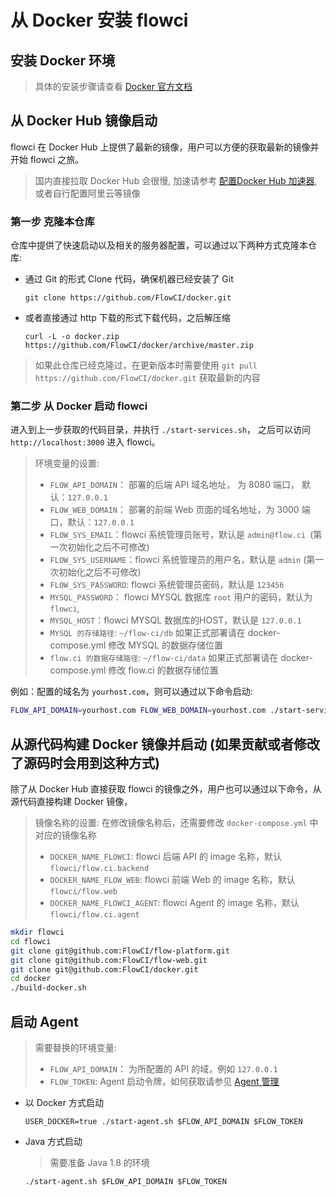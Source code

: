 # 从 Docker 安装 flowci

## 安装 Docker 环境

> 具体的安装步骤请查看 [Docker 官方文档](https://docs.docker-cn.com/engine/installation/)

## 从 Docker Hub 镜像启动

flowci 在 Docker Hub 上提供了最新的镜像，用户可以方便的获取最新的镜像并开始 flowci 之旅。

> 国内直接拉取 Docker Hub 会很慢, 加速请参考 [配置Docker Hub 加速器](https://www.docker-cn.com/registry-mirror), 或者自行配置阿里云等镜像

### 第一步 克隆本仓库

仓库中提供了快速启动以及相关的服务器配置，可以通过以下两种方式克隆本仓库:
	
- 通过 Git 的形式 Clone 代码，确保机器已经安装了 Git
   
   `git clone https://github.com/FlowCI/docker.git`
	  
- 或者直接通过 http 下载的形式下载代码，之后解压缩
	   
   `curl -L -o docker.zip https://github.com/FlowCI/docker/archive/master.zip`
   
> 如果此仓库已经克隆过，在更新版本时需要使用 `git pull https://github.com/FlowCI/docker.git` 获取最新的内容

### 第二步 从 Docker 启动 flowci

进入到上一步获取的代码目录，并执行 `./start-services.sh`， 之后可以访问 `http://localhost:3000` 进入 flowci。
 
> 环境变量的设置:
> 
> - `FLOW_API_DOMAIN`： 部署的后端 API 域名地址， 为 8080 端口， 默认：`127.0.0.1`
> - `FLOW_WEB_DOMAIN`： 部署的前端 Web 页面的域名地址，为 3000 端口，默认：`127.0.0.1`
> - `FLOW_SYS_EMAIL`：flowci 系统管理员账号，默认是 `admin@flow.ci `(第一次初始化之后不可修改)
> - `FLOW_SYS_USERNAME`：flowci 系统管理员的用户名，默认是 `admin` (第一次初始化之后不可修改)
> - `FLOW_SYS_PASSWORD`: flowci 系统管理员密码，默认是 `123456`
> - `MYSQL_PASSWORD`： flowci MYSQL 数据库 `root` 用户的密码，默认为 `flowci`, 
> - `MYSQL_HOST`：flowci MYSQL 数据库的HOST，默认是 `127.0.0.1`
> - `MYSQL 的存储路径`: `~/flow-ci/db` 如果正式部署请在 docker-compose.yml 修改 MYSQL 的数据存储位置
> - `flow.ci 的数据存储路径`: `~/flow-ci/data` 如果正式部署请在 docker-compose.yml 修改 flow.ci 的数据存储位置

例如：配置的域名为 `yourhost.com`，则可以通过以下命令启动:

```bash
FLOW_API_DOMAIN=yourhost.com FLOW_WEB_DOMAIN=yourhost.com ./start-services.sh
```
	
## 从源代码构建 Docker 镜像并启动 (如果贡献或者修改了源码时会用到这种方式)

除了从 Docker Hub 直接获取 flowci 的镜像之外，用户也可以通过以下命令，从源代码直接构建 Docker 镜像，

> 镜像名称的设置: 
>  在修改镜像名称后，还需要修改 `docker-compose.yml` 中对应的镜像名称
> 
> - `DOCKER_NAME_FLOWCI`: flowci 后端 API 的 image 名称，默认 `flowci/flow.ci.backend` 
> - `DOCKER_NAME_FLOW_WEB`: flowci 前端 Web 的 image 名称，默认 `flowci/flow.web`
> - `DOCKER_NAME_FLOWCI_AGENT`: flowci Agent 的 image 名称，默认 `flowci/flow.ci.agent` 


```bash
mkdir flowci 
cd flowci 
git clone git@github.com:FlowCI/flow-platform.git 
git clone git@github.com:FlowCI/flow-web.git 
git clone git@github.com:FlowCI/docker.git 
cd docker 
./build-docker.sh
```

## 启动 Agent 

> 需要替换的环境变量:
> 
> - `FLOW_API_DOMAIN`： 为所配置的 API 的域，例如 `127.0.0.1`
> - `FLOW_TOKEN`:  Agent 启动令牌，如何获取请参见 [ Agent 管理 ](https://github.com/FlowCI/docs/blob/master/admin_agent.md)


- 以 Docker 方式启动
 
  `USER_DOCKER=true ./start-agent.sh $FLOW_API_DOMAIN $FLOW_TOKEN`

- Java 方式启动
  > 需要准备 Java 1.8 的环境
  
  `./start-agent.sh $FLOW_API_DOMAIN $FLOW_TOKEN`
  


